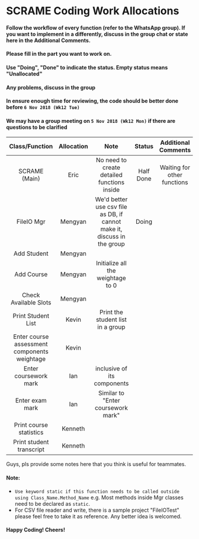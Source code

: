 # SCRAME Coding Work Allocations

#### Follow the workflow of every function (refer to the WhatsApp group). If you want to implement in a differently, discuss in the group chat or state here in the Additional Comments.
#### Please fill in the part you want to work on.
#### Use "Doing", "Done" to indicate the status. Empty status means "Unallocated"
#### Any problems, discuss in the group
#### In ensure enough time for reviewing, the code should be better done before `6 Nov 2018 (Wk12 Tue)`
#### We may have a group meeting on `5 Nov 2018 (Wk12 Mon)` if there are questions to be clarified

| Class/Function                              | Allocation  | Note      | Status   | Additional Comments|
| :-----------------------------------------: | :---------: | :------:  | :------: |:----------------:  |
| SCRAME (Main)                               | Eric        | No need to create detailed functions inside | Half Done | Waiting for other functions |
| FileIO Mgr                                  | Mengyan     | We'd better use csv file as DB, if cannot make it, discuss in the group |Doing | |
| Add Student                                 | Mengyan     |           |          |                    |
| Add Course                                  | Mengyan     | Initialize all the weightage to 0 |      | |
| Check Available Slots                       | Mengyan     |           |          |                    |
| Print Student List                          | Kevin            | Print the student list in a group |      | |
| Enter course assessment components weightage| Kevin            |           |          |                    |
| Enter coursework mark                       | Ian           | inclusive of its components |      | |
| Enter exam mark                             | Ian       | Similar to "Enter coursework mark" |      | |
| Print course statistics                     | Kenneth     |           |          |                    |
| Print student transcript                    | Kenneth     |           |          |                    |


Guys, pls provide some notes here that you think is useful for teammates.

#### Note:
- `Use keyword static if this function needs to be called outside using Class_Name.Method_Name` e.g. Most methods inside Mgr classes need to be declared as `static`.
- For CSV file reader and write, there is a sample project "FileIOTest" please feel free to take it as reference. Any better idea is welcomed.



#### Happy Coding! Cheers!
